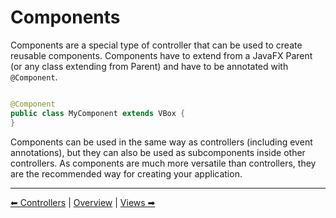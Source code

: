 # Components

Components are a special type of controller that can be used to create reusable components. Components have to extend
from a JavaFX Parent (or any class extending from Parent) and have to be annotated with `@Component`.

```java

@Component
public class MyComponent extends VBox {
}
```

Components can be used in the same way as controllers (including event annotations), but they can also be used as
subcomponents inside other controllers. As components are much more versatile than controllers, they are the recommended
way for creating your application.

---

[⬅ Controllers](1-controllers.md) | [Overview](README.md) | [Views ➡](3-views.md)